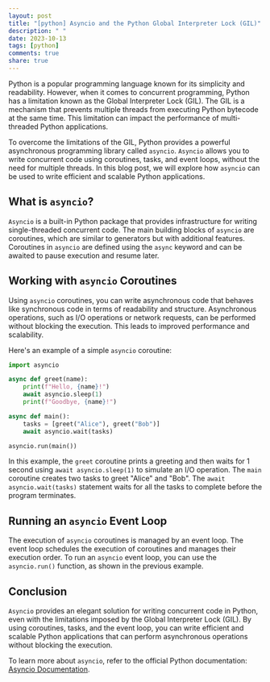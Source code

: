 ```yaml
---
layout: post
title: "[python] Asyncio and the Python Global Interpreter Lock (GIL)"
description: " "
date: 2023-10-13
tags: [python]
comments: true
share: true
---
```


Python is a popular programming language known for its simplicity and readability. However, when it comes to concurrent programming, Python has a limitation known as the Global Interpreter Lock (GIL). The GIL is a mechanism that prevents multiple threads from executing Python bytecode at the same time. This limitation can impact the performance of multi-threaded Python applications.

To overcome the limitations of the GIL, Python provides a powerful asynchronous programming library called `asyncio`. `Asyncio` allows you to write concurrent code using coroutines, tasks, and event loops, without the need for multiple threads. In this blog post, we will explore how `asyncio` can be used to write efficient and scalable Python applications.

## What is `asyncio`?

`Asyncio` is a built-in Python package that provides infrastructure for writing single-threaded concurrent code. The main building blocks of `asyncio` are coroutines, which are similar to generators but with additional features. Coroutines in `asyncio` are defined using the `async` keyword and can be awaited to pause execution and resume later.

## Working with `asyncio` Coroutines

Using `asyncio` coroutines, you can write asynchronous code that behaves like synchronous code in terms of readability and structure. Asynchronous operations, such as I/O operations or network requests, can be performed without blocking the execution. This leads to improved performance and scalability.

Here's an example of a simple `asyncio` coroutine:

```python
import asyncio

async def greet(name):
    print(f"Hello, {name}!")
    await asyncio.sleep(1)
    print(f"Goodbye, {name}!")

async def main():
    tasks = [greet("Alice"), greet("Bob")]
    await asyncio.wait(tasks)

asyncio.run(main())
```

In this example, the `greet` coroutine prints a greeting and then waits for 1 second using `await asyncio.sleep(1)` to simulate an I/O operation. The `main` coroutine creates two tasks to greet "Alice" and "Bob". The `await asyncio.wait(tasks)` statement waits for all the tasks to complete before the program terminates.

## Running an `asyncio` Event Loop

The execution of `asyncio` coroutines is managed by an event loop. The event loop schedules the execution of coroutines and manages their execution order. To run an `asyncio` event loop, you can use the `asyncio.run()` function, as shown in the previous example.

## Conclusion

`Asyncio` provides an elegant solution for writing concurrent code in Python, even with the limitations imposed by the Global Interpreter Lock (GIL). By using coroutines, tasks, and the event loop, you can write efficient and scalable Python applications that can perform asynchronous operations without blocking the execution.

To learn more about `asyncio`, refer to the official Python documentation: [Asyncio Documentation](https://docs.python.org/3/library/asyncio.html).